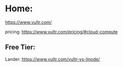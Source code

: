 # Home:
https://www.vultr.com/

pricing: https://www.vultr.com/pricing/#cloud-compute

## Free Tier:
Lander: https://www.vultr.com/vultr-vs-linode/
